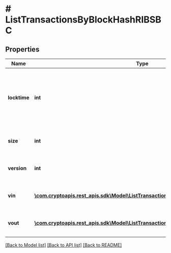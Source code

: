 # # ListTransactionsByBlockHashRIBSBC

## Properties

Name | Type | Description | Notes
------------ | ------------- | ------------- | -------------
**locktime** | **int** | Represents the time at which a particular transaction can be added to the blockchain. |
**size** | **int** | Represents the total size of this transaction. |
**version** | **int** | Represents transaction version number. |
**vin** | [**\com.cryptoapis.rest_apis.sdk\Model\ListTransactionsByBlockHashRIBSBCVinInner[]**](ListTransactionsByBlockHashRIBSBCVinInner.md) | Represents the transaction inputs. |
**vout** | [**\com.cryptoapis.rest_apis.sdk\Model\ListTransactionsByBlockHashRIBSBCVoutInner[]**](ListTransactionsByBlockHashRIBSBCVoutInner.md) | Represents the transaction outputs. |

[[Back to Model list]](../../README.md#models) [[Back to API list]](../../README.md#endpoints) [[Back to README]](../../README.md)
